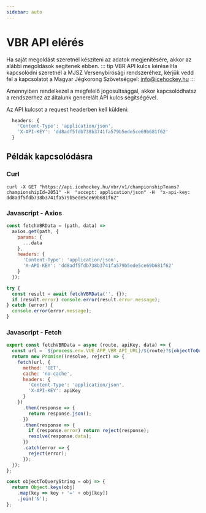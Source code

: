 ```yaml
---
sidebar: auto
---
```


# VBR API elérés
Ha saját megoldást szeretnél készíteni az adatok megjenítésére, akkor az alábbi megoldások segítenek ebben.
::: tip VBR API kulcs kérése
Ha kapcsolódni szeretnél a MJSZ Versenybírósági rendszeréhez, kérjük vedd fel a kapcsolatot a Magyar Jégkorong Szövetséggel: [info@icehockey.hu](mailto:info@icehockey.hu)
:::

Amennyiben rendelkezel a megfelelő jogosultsággal, akkor kapcsolódhatsz a rendszerhez az általunk generelált API kulcs segítségével.

Az API kulcsot a request headerben kell küldeni:
``` js
  headers: {
    'Content-Type': 'application/json',
    'X-API-KEY': 'dd8adf5fdb738b3741fa579b5ede5ce69b681f62'
  }
```

## Példák kapcsolódásra

### Curl
```
curl -X GET "https://api.icehockey.hu/vbr/v1/championshipTeams?championshipId=2051" -H  "accept: application/json" -H  "x-api-key: dd8adf5fdb738b3741fa579b5ede5ce69b681f62"
```
### Javascript - Axios
``` js
const fetchVBRData = (path, data) =>
  axios.get(path, {
    params: {
      ...data
    },
    headers: {
      'Content-Type': 'application/json',
      'X-API-KEY': 'dd8adf5fdb738b3741fa579b5ede5ce69b681f62'
    }
  });

try {
  const result = await fetchVBRData('', {});
  if (result.error) console.error(result.error.message);
} catch (error) {
  console.error(error.message);
}
```

### Javascript - Fetch
``` js
export const fetchVBRData = async (route, apiKey, data) => {
  const url = `${process.env.VUE_APP_VBR_API_URL}/${route}?${objectToQueryString(data)}`;
  return new Promise((resolve, reject) => {
    fetch(url, {
      method: 'GET',
      cache: 'no-cache',
      headers: {
        'Content-Type': 'application/json',
        'X-API-KEY': apiKey
      }
    })
      .then(response => {
        return response.json();
      })
      .then(response => {
        if (response.error) return reject(response);
        resolve(response.data);
      })
      .catch(error => {
        reject(error);
      });
  });
};

const objectToQueryString = obj => {
  return Object.keys(obj)
    .map(key => key + '=' + obj[key])
    .join('&');
};
```
